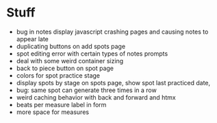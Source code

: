 # Stuff

- bug in notes display javascript crashing pages and causing notes to appear late
- duplicating buttons on add spots page
- spot editing error with certain types of notes prompts
- deal with some weird container sizing
- back to piece button on spot page
- colors for spot practice stage
- display spots by stage on spots page, show spot last practiced date,
- bug: same spot can generate three times in a row
- weird caching behavior with back and forward and htmx
- beats per measure label in form
- more space for measures
